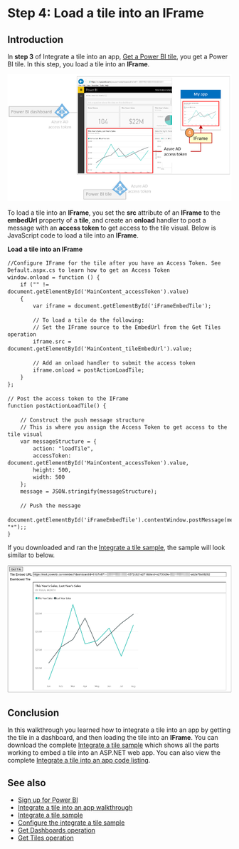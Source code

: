 <properties
   pageTitle="Load a Power BI tile into an IFrame"
   description="Walkthrough to Integrate a tile into an app - Load a tile into an IFrame"
   services="powerbi"
   documentationCenter=""
   authors="dvana"
   manager="mblythe"
   backup=""
   editor=""
   tags=""
   qualityFocus="monitoring"
   qualityDate=""/>

<tags
   ms.service="powerbi"
   ms.devlang="NA"
   ms.topic="get-started-article"
   ms.tgt_pltfrm="NA"
   ms.workload="powerbi"
   ms.date="05/24/2016"
   ms.author="derrickv"/>

# Step 4: Load a tile into an IFrame

## Introduction

In **step 3** of Integrate a tile into an app, [Get a Power BI tile](powerbi-developer-integrate-tile-get-tile.md), you get a Power BI tile. In this step, you load a tile into an **IFrame**.

![](media\powerbi-developer-integrate-tile\integrate-tile-load-tile-iframe.png)

To load a tile into an **IFrame**, you set the **src** attribute of an **IFrame** to the **embedUrl** property of a **tile**, and create an **onload** handler to post a message with an **access token** to get access to the tile visual. Below is JavaScript code to load a tile into an **IFrame**.

**Load a tile into an IFrame**

```
//Configure IFrame for the tile after you have an Access Token. See Default.aspx.cs to learn how to get an Access Token
window.onload = function () {
    if ("" != document.getElementById('MainContent_accessToken').value)
    {
        var iframe = document.getElementById('iFrameEmbedTile');

        // To load a tile do the following:
        // Set the IFrame source to the EmbedUrl from the Get Tiles operation
        iframe.src = document.getElementById('MainContent_tileEmbedUrl').value;

        // Add an onload handler to submit the access token
        iframe.onload = postActionLoadTile;
    }
};

// Post the access token to the IFrame
function postActionLoadTile() {

    // Construct the push message structure
    // This is where you assign the Access Token to get access to the tile visual
    var messageStructure = {
        action: "loadTile",
        accessToken: document.getElementById('MainContent_accessToken').value,
        height: 500,
        width: 500
    };
    message = JSON.stringify(messageStructure);

    // Push the message
    document.getElementById('iFrameEmbedTile').contentWindow.postMessage(message, "*");;
}
```

If you downloaded and ran the [Integrate a tile sample](https://github.com/Microsoft/PowerBI-CSharp/tree/master/samples/webforms/integrate-tile-web-app), the sample will look similar to below.

![](media\powerbi-developer-integrate-tile\integrate-tile-sample.png)

## Conclusion
In this walkthrough you learned how to integrate a tile into an app by getting the tile in a dashboard, and then loading the tile into an **IFrame**. You can download the complete [Integrate a tile sample](https://github.com/Microsoft/PowerBI-CSharp/tree/master/samples/webforms/integrate-tile-web-app)  which shows all the parts working to embed a tile into an ASP.NET web app. You can also view the complete [Integrate a tile into an app code listing](powerbi-developer-integrate-tile-code.md).

## See also
-	[Sign up for Power BI](powerbi-admin-free-with-custom-azure-directory.md)
-	[Integrate a tile into an app walkthrough](powerbi-developer-integrate-tile.md)
-	[Integrate a tile sample](https://github.com/Microsoft/PowerBI-CSharp/tree/master/samples/webforms/integrate-tile-web-app)
-	[Configure the integrate a tile sample](powerbi-developer-integrate-tile-register.md#configure-sample)
-	[Get Dashboards operation](https://msdn.microsoft.com/library/mt465739.aspx)
-	[Get Tiles operation](https://msdn.microsoft.com/library/mt465741.aspx)
